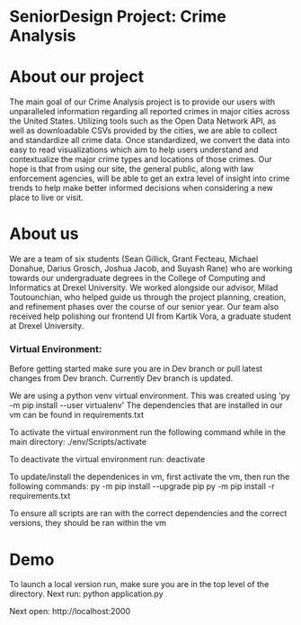 # SeniorDesign Project: Crime Analysis

# About our project
The main goal of our Crime Analysis project is to provide our users with unparalleled information regarding all reported crimes in major cities across the United States. Utilizing tools such as the Open Data Network API, as well as downloadable CSVs provided by the cities, we are able to collect and standardize all crime data. Once standardized, we convert the data into easy to read visualizations which aim to help users understand and contextualize the major crime types and locations of those crimes. Our hope is that from using our site, the general public, along with law enforcement agencies, will be able to get an extra level of insight into crime trends to help make better informed decisions when considering a new place to live or visit.

# About us
We are a team of six students (Sean Gillick, Grant Fecteau, Michael Donahue, Darius Grosch, Joshua Jacob, and Suyash Rane) who are working towards our undergraduate degrees in the College of Computing and Informatics at Drexel University. We worked alongside our advisor, Milad Toutounchian, who helped guide us through the project planning, creation, and refinement phases over the course of our senior year. Our team also received help polishing our frontend UI from Kartik Vora, a graduate student at Drexel University.

### Virtual Environment:

Before getting started make sure you are in Dev branch or pull latest changes from Dev branch. Currently Dev branch is updated.

We are using a python venv virtual environment. This was created using 'py -m pip install --user virtualenv'
The dependencies that are installed in our vm can be found in requirements.txt

To activate the virtual environment run the following command while in the main directory:
./env/Scripts/activate

To deactivate the virtual environment run:
deactivate

To update/install the dependenices in vm, first activate the vm, then run the following commands:
py -m pip install --upgrade pip
py -m pip install -r requirements.txt

To ensure all scripts are ran with the correct dependencies and the correct versions, they should be ran within the vm

# Demo
To launch a local version run, make sure you are in the top level of the directory. Next run: 
python application.py

Next open:
http://localhost:2000


